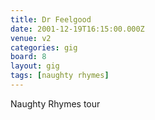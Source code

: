```yaml
---
title: Dr Feelgood
date: 2001-12-19T16:15:00.000Z
venue: v2
categories: gig
board: 8
layout: gig
tags: [naughty rhymes]
---
```

Naughty Rhymes tour